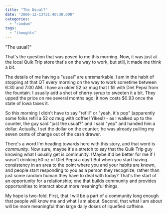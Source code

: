 ```yaml
---
title: "The Usual?"
date: "2006-12-13T21:40:30.000"
categories: 
  - "random"
tags: 
  - "thoughts"
---
```


"The usual?"

That's the question that was posed to me this morning. Now, it was just at the local Quik Trip store that's on the way to work, but still, it made me think a bit.

The details of me having a "usual" are unremarkable. I am in the habit of stopping at that QT every morning on the way to work sometime between 6:30 and 7:00 AM. I have an older 52 oz mug that I fill with Diet Pepsi from the fountain. I usually add a shot of cherry syrup to sweeten it a bit. They upped the price on me several months ago; it now costs $0.93 once the state of Iowa taxes it.

So this morning I didn't have to say "refill" or "yeah, it's pop" (apparently some folks refill a 52 oz mug with coffee! Yikes!) - as I walked up to the counter, the guy said "just the usual?" and I said "yep" and handed him a dollar. Actually, I set the dollar on the counter; he was already pulling my seven cents of change out of the cash drawer.

There's a word I'm heading towards here with this story, and that word is _community_. Now sure, maybe it's a stretch to say that the Quik Trip guy knowing what I usually get is community. (Maybe it'd be better for me if I wasn't drinking 50 oz of Diet Pepsi a day!) But when you start having consistency in an area to the point where you and your habits are known, and people start responding to you as a person they recognize, rather than just some random human they have to deal with today? That's the start of an opportunity for a relationship; one that builds community and provides opportunities to interact about more meaningful things.

My hope is two-fold. First, that I will be a part of a community long enough that people will know me and what I am about. Second, that what I am about will be more meaningful than large daily doses of liquefied caffeine.

